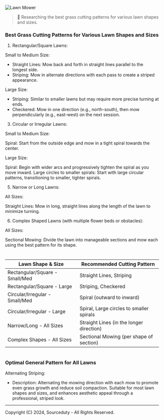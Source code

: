 ![Lawn Mower](https://github.com/sourceduty/Lawn_Mowing_Patterns/assets/123030236/d8178caa-cc01-4bf8-97a4-581aade91e73)

> 🌱 Researching the best grass cutting patterns for various lawn shapes and sizes.

### Best Grass Cutting Patterns for Various Lawn Shapes and Sizes

1. Rectangular/Square Lawns:
   
Small to Medium Size:

- Straight Lines: Mow back and forth in straight lines parallel to the longest side.
- Striping: Mow in alternate directions with each pass to create a striped appearance.
       
Large Size:

- Striping: Similar to smaller lawns but may require more precise turning at ends.
- Checkered: Mow in one direction (e.g., north-south), then mow perpendicularly (e.g., east-west) on the next session.

3. Circular or Irregular Lawns:
   
Small to Medium Size:

Spiral: Start from the outside edge and mow in a tight spiral towards the center.

Large Size:

Spiral: Begin with wider arcs and progressively tighten the spiral as you move inward.
Large circles to smaller spirals: Start with large circular patterns, transitioning to smaller, tighter spirals.

5. Narrow or Long Lawns:

All Sizes:

Straight Lines: Mow in long, straight lines along the length of the lawn to minimize turning.

6. Complex Shaped Lawns (with multiple flower beds or obstacles):

All Sizes:

Sectional Mowing: Divide the lawn into manageable sections and mow each using the best pattern for its shape.

#

| Lawn Shape & Size               | Recommended Cutting Pattern               |
|---------------------------------|-------------------------------------------|
| Rectangular/Square - Small/Med  | Straight Lines, Striping                  |
| Rectangular/Square - Large      | Striping, Checkered                       |
| Circular/Irregular - Small/Med  | Spiral (outward to inward)                |
| Circular/Irregular - Large      | Spiral, Large circles to smaller spirals  |
| Narrow/Long - All Sizes         | Straight Lines (in the longer direction)  |
| Complex Shapes - All Sizes      | Sectional Mowing (per shape of section)   |

#

### Optimal General Pattern for All Lawns

Alternating Striping:

- Description: Alternating the mowing direction with each mow to promote even grass growth and reduce soil compaction. Suitable for most lawn shapes and sizes, and enhances aesthetic appeal through a professional, striped look.

***
Copyright (C) 2024, Sourceduty - All Rights Reserved.
